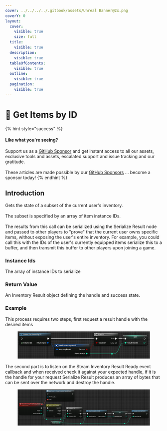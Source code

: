 ```yaml
---
cover: ../../../../.gitbook/assets/Unreal Banner@2x.png
coverY: 0
layout:
  cover:
    visible: true
    size: full
  title:
    visible: true
  description:
    visible: true
  tableOfContents:
    visible: true
  outline:
    visible: true
  pagination:
    visible: true
---
```


# 🔵 Get Items by ID

{% hint style="success" %}
#### Like what you're seeing?

Support us as a [GitHub Sponsor](../../../../become-a-sponsor/) and get instant access to all our assets, exclusive tools and assets, escalated support and issue tracking and our gratitude.\
\
These articles are made possible by our [GitHub Sponsors](../../../../become-a-sponsor/) ... become a sponsor today!
{% endhint %}

## Introduction

Gets the state of a subset of the current user's inventory.\
\
The subset is specified by an array of item instance IDs.\
\
The results from this call can be serialized using the Serialize Result node and passed to other players to "prove" that the current user owns specific items, without exposing the user's entire inventory. For example, you could call this with the IDs of the user's currently equipped items serialize this to a buffer, and then transmit this buffer to other players upon joining a game.

### Instance Ids

The array of instance IDs to serialize

### Return Value

An Inventory Result object defining the handle and success state.

### Example

This process requires two steps, first request a result handle with the desired items

<figure><img src="../../../../.gitbook/assets/image (21) (1) (1).png" alt=""><figcaption></figcaption></figure>

The second part is to listen on the Steam Inventory Result Ready event callback and when received check it against your expected handle, if it is the handle for your request Serialize Result produces an array of bytes that can be sent over the network and destroy the handle.

<figure><img src="../../../../.gitbook/assets/image (22) (1) (1).png" alt=""><figcaption></figcaption></figure>
